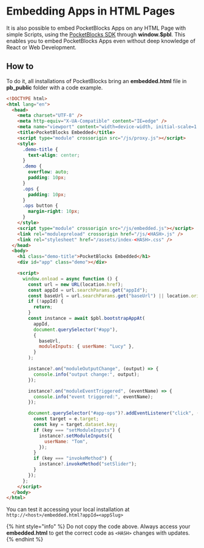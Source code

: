# Embedding Apps in HTML Pages

It is also possible to embed PocketBlocks Apps on any HTML Page with simple Scripts, using the [PocketBlocks SDK](https://github.com/internoapp/pocketblocks/tree/main/client/packages/openblocks-sdk) through **window.$pbl**. This enables you to embed PocketBlocks Apps even without deep knowledge of React or Web Development.

## How to

To do it, all installations of PocketBlocks bring an **embedded.html** file in **pb_public** folder with a code example.

```html
<!DOCTYPE html>
<html lang="en">
  <head>
    <meta charset="UTF-8" />
    <meta http-equiv="X-UA-Compatible" content="IE=edge" />
    <meta name="viewport" content="width=device-width, initial-scale=1.0" />
    <title>PocketBlocks Embedded</title>
    <script type="module" crossorigin src="/js/proxy.js"></script>
    <style>
      .demo-title {
        text-align: center;
      }
      .demo {
        overflow: auto;
        padding: 10px;
      }
      .ops {
        padding: 10px;
      }
      .ops button {
        margin-right: 10px;
      }
    </style>
    <script type="module" crossorigin src="/js/embedded.js"></script>
    <link rel="modulepreload" crossorigin href="/js/<HASH>.js" />
    <link rel="stylesheet" href="/assets/index-<HASH>.css" />
  </head>
  <body>
    <h1 class="demo-title">PocketBlocks Embedded</h1>
    <div id="app" class="demo"></div>

    <script>
      window.onload = async function () {
        const url = new URL(location.href);
        const appId = url.searchParams.get("appId");
        const baseUrl = url.searchParams.get("baseUrl") || location.origin;
        if (!appId) {
          return;
        }
        const instance = await $pbl.bootstrapAppAt(
          appId,
          document.querySelector("#app"),
          {
            baseUrl,
            moduleInputs: { userName: "Lucy" },
          }
        );

        instance?.on("moduleOutputChange", (output) => {
          console.info("output change:", output);
        });

        instance?.on("moduleEventTriggered", (eventName) => {
          console.info("event triggered:", eventName);
        });

        document.querySelector("#app-ops")?.addEventListener("click", (e) => {
          const target = e.target;
          const key = target.dataset.key;
          if (key === "setModuleInputs") {
            instance?.setModuleInputs({
              userName: "Tom",
            });
          }
          if (key === "invokeMethod") {
            instance?.invokeMethod("setSlider");
          }
        });
      };
    </script>
  </body>
</html>
```

You can test it accessing your local installation at `http://<host>/embedded.html?appId=<appSlug>`

{% hint style="info" %}
Do not copy the code above. Always access your **embedded.html** to get the correct code as `<HASH>` changes with updates.
{% endhint %}
